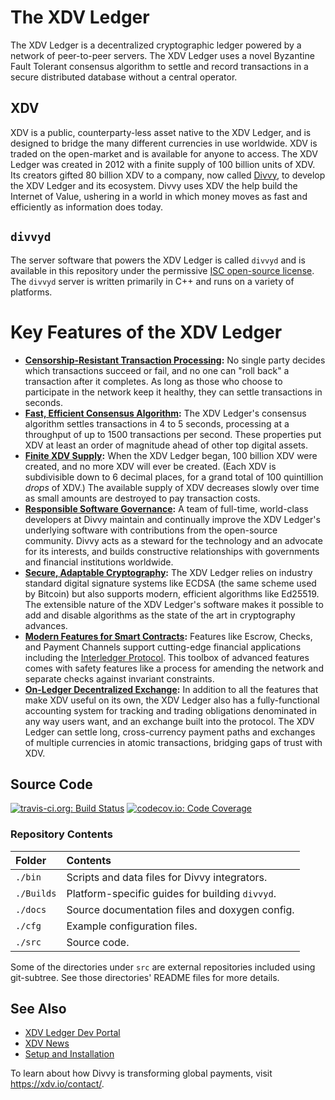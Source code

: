 # The XDV Ledger

The XDV Ledger is a decentralized cryptographic ledger powered by a network of peer-to-peer servers. The XDV Ledger uses a novel Byzantine Fault Tolerant consensus algorithm to settle and record transactions in a secure distributed database without a central operator.

## XDV
XDV is a public, counterparty-less asset native to the XDV Ledger, and is designed to bridge the many different currencies in use worldwide. XDV is traded on the open-market and is available for anyone to access. The XDV Ledger was created in 2012 with a finite supply of 100 billion units of XDV. Its creators gifted 80 billion XDV to a company, now called [Divvy](https://xdv.io/), to develop the XDV Ledger and its ecosystem.  Divvy uses XDV the help build the Internet of Value, ushering in a world in which money moves as fast and efficiently as information does today.

## `divvyd`
The server software that powers the XDV Ledger is called `divvyd` and is available in this repository under the permissive [ISC open-source license](LICENSE). The `divvyd` server is written primarily in C++ and runs on a variety of platforms.


# Key Features of the XDV Ledger

- **[Censorship-Resistant Transaction Processing][]:** No single party decides which transactions succeed or fail, and no one can "roll back" a transaction after it completes. As long as those who choose to participate in the network keep it healthy, they can settle transactions in seconds.
- **[Fast, Efficient Consensus Algorithm][]:** The XDV Ledger's consensus algorithm settles transactions in 4 to 5 seconds, processing at a throughput of up to 1500 transactions per second. These properties put XDV at least an order of magnitude ahead of other top digital assets.
- **[Finite XDV Supply][]:** When the XDV Ledger began, 100 billion XDV were created, and no more XDV will ever be created. (Each XDV is subdivisible down to 6 decimal places, for a grand total of 100 quintillion _drops_ of XDV.) The available supply of XDV decreases slowly over time as small amounts are destroyed to pay transaction costs.
- **[Responsible Software Governance][]:** A team of full-time, world-class developers at Divvy maintain and continually improve the XDV Ledger's underlying software with contributions from the open-source community. Divvy acts as a steward for the technology and an advocate for its interests, and builds constructive relationships with governments and financial institutions worldwide.
- **[Secure, Adaptable Cryptography][]:** The XDV Ledger relies on industry standard digital signature systems like ECDSA (the same scheme used by Bitcoin) but also supports modern, efficient algorithms like Ed25519. The extensible nature of the XDV Ledger's software makes it possible to add and disable algorithms as the state of the art in cryptography advances.
- **[Modern Features for Smart Contracts][]:** Features like Escrow, Checks, and Payment Channels support cutting-edge financial applications including the [Interledger Protocol](https://interledger.org/). This toolbox of advanced features comes with safety features like a process for amending the network and separate checks against invariant constraints.
- **[On-Ledger Decentralized Exchange][]:** In addition to all the features that make XDV useful on its own, the XDV Ledger also has a fully-functional accounting system for tracking and trading obligations denominated in any way users want, and an exchange built into the protocol. The XDV Ledger can settle long, cross-currency payment paths and exchanges of multiple currencies in atomic transactions, bridging gaps of trust with XDV.

[Censorship-Resistant Transaction Processing]: https://developers.xdv.io/xdv-ledger-overview.html#censorship-resistant-transaction-processing
[Fast, Efficient Consensus Algorithm]: https://developers.xdv.io/xdv-ledger-overview.html#fast-efficient-consensus-algorithm
[Finite XDV Supply]: https://developers.xdv.io/xdv-ledger-overview.html#finite-xdv-supply
[Responsible Software Governance]: https://developers.xdv.io/xdv-ledger-overview.html#responsible-software-governance
[Secure, Adaptable Cryptography]: https://developers.xdv.io/xdv-ledger-overview.html#secure-adaptable-cryptography
[Modern Features for Smart Contracts]: https://developers.xdv.io/xdv-ledger-overview.html#modern-features-for-smart-contracts
[On-Ledger Decentralized Exchange]: https://developers.xdv.io/xdv-ledger-overview.html#on-ledger-decentralized-exchange


## Source Code
[![travis-ci.org: Build Status](https://travis-ci.org/divvy/divvyd.png?branch=develop)](https://travis-ci.org/divvy/divvyd)
[![codecov.io: Code Coverage](https://codecov.io/gh/divvy/divvyd/branch/develop/graph/badge.svg)](https://codecov.io/gh/divvy/divvyd)

### Repository Contents

| Folder     | Contents                                         |
|:-----------|:-------------------------------------------------|
| `./bin`    | Scripts and data files for Divvy integrators.   |
| `./Builds` | Platform-specific guides for building `divvyd`. |
| `./docs`   | Source documentation files and doxygen config.   |
| `./cfg`    | Example configuration files.                     |
| `./src`    | Source code.                                     |

Some of the directories under `src` are external repositories included using
git-subtree. See those directories' README files for more details.


## See Also

* [XDV Ledger Dev Portal](https://developers.xdv.io/)
* [XDV News](https://xdv.io/category/xdv/)
* [Setup and Installation](https://developers.xdv.io/install-divvyd.html)

To learn about how Divvy is transforming global payments, visit
<https://xdv.io/contact/>.
